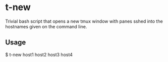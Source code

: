 # t-new
Trivial bash script that opens a new tmux window with panes sshed into the hostnames given on the command line.

## Usage

$ t-new host1 host2 host3 host4
